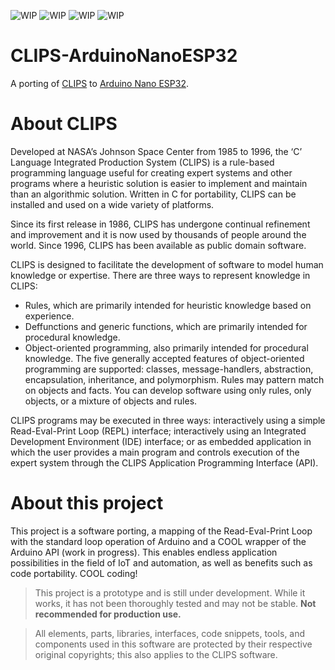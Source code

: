 ![WIP](https://img.shields.io/badge/ESP_IDF-V5.3.2-blue)
![WIP](https://img.shields.io/badge/target-ESP32_S3-blue)
![WIP](https://img.shields.io/badge/CLIPS-V6.4.1-blue)
![WIP](https://img.shields.io/badge/status-WIP-orange)

# CLIPS-ArduinoNanoESP32
A porting of [CLIPS](https://sourceforge.net/projects/clipsrules/) to [Arduino Nano ESP32](https://docs.arduino.cc/hardware/nano-esp32/).

# About CLIPS

Developed at NASA’s Johnson Space Center from 1985 to 1996, the ‘C’ Language Integrated Production System (CLIPS) is a rule-based programming language useful for creating expert systems and other programs where a heuristic solution is easier to implement and maintain than an algorithmic solution. Written in C for portability, CLIPS can be installed and used on a wide variety of platforms.

Since its first release in 1986, CLIPS has undergone
continual refinement and improvement and it is now used by thousands of people around the world.
Since 1996, CLIPS has been available as public domain software.

CLIPS is designed to facilitate the development of software to model human knowledge or
expertise.
There are three ways to represent knowledge in CLIPS:
- Rules, which are primarily intended for heuristic knowledge based on experience.
- Deffunctions and generic functions, which are primarily intended for procedural knowledge.
- Object-oriented programming, also primarily intended for procedural knowledge. The five
generally accepted features of object-oriented programming are supported: classes,
message-handlers, abstraction, encapsulation, inheritance, and polymorphism. Rules may
pattern match on objects and facts.
You can develop software using only rules, only objects, or a mixture of objects and rules.

CLIPS programs may be executed in three ways: interactively using a simple Read-Eval-Print Loop (REPL) interface; interactively using an Integrated Development Environment (IDE) interface; or as embedded application in which the user provides a main program and controls execution of the expert system through the CLIPS Application Programming Interface (API).

# About this project

This project is a software porting, a mapping of the Read-Eval-Print Loop with the standard loop operation of Arduino and a COOL wrapper of the Arduino API (work in progress). This enables endless application possibilities in the field of IoT and automation, as well as benefits such as code portability. COOL coding!

> This project is a prototype and is still under development. While it works, it has not been thoroughly tested and may not be stable. **Not recommended for production use.**

> All elements, parts, libraries, interfaces, code snippets, tools, and components used in this software are protected by their respective original copyrights; this also applies to the CLIPS software.
